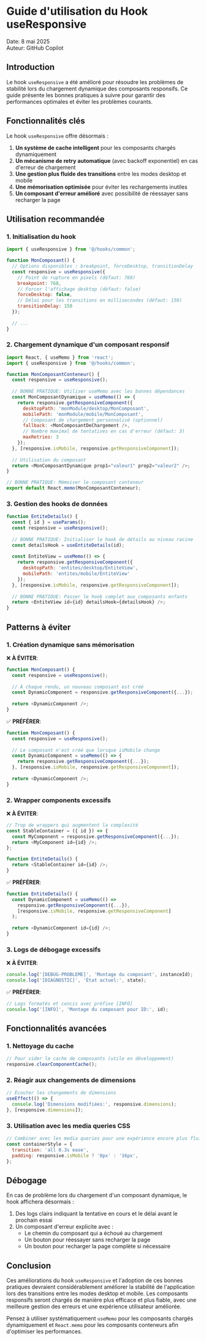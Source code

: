 # Guide d'utilisation du Hook useResponsive

Date: 8 mai 2025  
Auteur: GitHub Copilot

## Introduction

Le hook `useResponsive` a été amélioré pour résoudre les problèmes de stabilité lors du chargement dynamique des composants responsifs. Ce guide présente les bonnes pratiques à suivre pour garantir des performances optimales et éviter les problèmes courants.

## Fonctionnalités clés

Le hook `useResponsive` offre désormais :

1. **Un système de cache intelligent** pour les composants chargés dynamiquement
2. **Un mécanisme de retry automatique** (avec backoff exponentiel) en cas d'erreur de chargement
3. **Une gestion plus fluide des transitions** entre les modes desktop et mobile
4. **Une mémorisation optimisée** pour éviter les rechargements inutiles
5. **Un composant d'erreur amélioré** avec possibilité de réessayer sans recharger la page

## Utilisation recommandée

### 1. Initialisation du hook

```javascript
import { useResponsive } from '@/hooks/common';

function MonComposant() {
  // Options disponibles : breakpoint, forceDesktop, transitionDelay
  const responsive = useResponsive({
    // Point de rupture en pixels (défaut: 768)
    breakpoint: 768,
    // Forcer l'affichage desktop (défaut: false)
    forceDesktop: false,
    // Délai pour les transitions en millisecondes (défaut: 150)
    transitionDelay: 150
  });
  
  // ...
}
```

### 2. Chargement dynamique d'un composant responsif

```javascript
import React, { useMemo } from 'react';
import { useResponsive } from '@/hooks/common';

function MonComposantConteneur() {
  const responsive = useResponsive();
  
  // BONNE PRATIQUE: Utiliser useMemo avec les bonnes dépendances
  const MonComposantDynamique = useMemo(() => {
    return responsive.getResponsiveComponent({
      desktopPath: 'monModule/desktop/MonComposant',
      mobilePath: 'monModule/mobile/MonComposant',
      // Composant de chargement personnalisé (optionnel)
      fallback: <MonComposantDeChargement />,
      // Nombre maximal de tentatives en cas d'erreur (défaut: 3)
      maxRetries: 3
    });
  }, [responsive.isMobile, responsive.getResponsiveComponent]);
  
  // Utilisation du composant
  return <MonComposantDynamique prop1="valeur1" prop2="valeur2" />;
}

// BONNE PRATIQUE: Mémoiser le composant conteneur
export default React.memo(MonComposantConteneur);
```

### 3. Gestion des hooks de données

```javascript
function EntiteDetails() {
  const { id } = useParams();
  const responsive = useResponsive();
  
  // BONNE PRATIQUE: Initialiser le hook de détails au niveau racine
  const detailsHook = useEntiteDetails(id);
  
  const EntiteView = useMemo(() => {
    return responsive.getResponsiveComponent({
      desktopPath: 'entites/desktop/EntiteView',
      mobilePath: 'entites/mobile/EntiteView'
    });
  }, [responsive.isMobile, responsive.getResponsiveComponent]);
  
  // BONNE PRATIQUE: Passer le hook complet aux composants enfants
  return <EntiteView id={id} detailsHook={detailsHook} />;
}
```

## Patterns à éviter

### 1. Création dynamique sans mémorisation

❌ **À ÉVITER**:
```javascript
function MonComposant() {
  const responsive = useResponsive();
  
  // À chaque rendu, un nouveau composant est créé
  const DynamicComponent = responsive.getResponsiveComponent({...});
  
  return <DynamicComponent />;
}
```

✅ **PRÉFÉRER**:
```javascript
function MonComposant() {
  const responsive = useResponsive();
  
  // Le composant n'est créé que lorsque isMobile change
  const DynamicComponent = useMemo(() => {
    return responsive.getResponsiveComponent({...});
  }, [responsive.isMobile, responsive.getResponsiveComponent]);
  
  return <DynamicComponent />;
}
```

### 2. Wrapper components excessifs

❌ **À ÉVITER**:
```javascript
// Trop de wrappers qui augmentent la complexité
const StableContainer = ({ id }) => {
  const MyComponent = responsive.getResponsiveComponent({...});
  return <MyComponent id={id} />;
};

function EntiteDetails() {
  return <StableContainer id={id} />;
}
```

✅ **PRÉFÉRER**:
```javascript
function EntiteDetails() {
  const DynamicComponent = useMemo(() => 
    responsive.getResponsiveComponent({...}), 
    [responsive.isMobile, responsive.getResponsiveComponent]
  );
  
  return <DynamicComponent id={id} />;
}
```

### 3. Logs de débogage excessifs

❌ **À ÉVITER**:
```javascript
console.log('[DEBUG-PROBLEME]', 'Montage du composant', instanceId);
console.log('[DIAGNOSTIC]', 'État actuel:', state);
```

✅ **PRÉFÉRER**:
```javascript
// Logs formatés et concis avec préfixe [INFO]
console.log('[INFO]', 'Montage du composant pour ID:', id);
```

## Fonctionnalités avancées

### 1. Nettoyage du cache

```javascript
// Pour vider le cache de composants (utile en développement)
responsive.clearComponentCache();
```

### 2. Réagir aux changements de dimensions

```javascript
// Écouter les changements de dimensions
useEffect(() => {
  console.log('Dimensions modifiées:', responsive.dimensions);
}, [responsive.dimensions]);
```

### 3. Utilisation avec les media queries CSS

```javascript
// Combiner avec les media queries pour une expérience encore plus fluide
const containerStyle = {
  transition: 'all 0.3s ease',
  padding: responsive.isMobile ? '8px' : '16px',
};
```

## Débogage

En cas de problème lors du chargement d'un composant dynamique, le hook affichera désormais :

1. Des logs clairs indiquant la tentative en cours et le délai avant le prochain essai
2. Un composant d'erreur explicite avec :
   - Le chemin du composant qui a échoué au chargement
   - Un bouton pour réessayer sans recharger la page
   - Un bouton pour recharger la page complète si nécessaire

## Conclusion

Ces améliorations du hook `useResponsive` et l'adoption de ces bonnes pratiques devraient considérablement améliorer la stabilité de l'application lors des transitions entre les modes desktop et mobile. Les composants responsifs seront chargés de manière plus efficace et plus fiable, avec une meilleure gestion des erreurs et une expérience utilisateur améliorée.

Pensez à utiliser systématiquement `useMemo` pour les composants chargés dynamiquement et `React.memo` pour les composants conteneurs afin d'optimiser les performances.